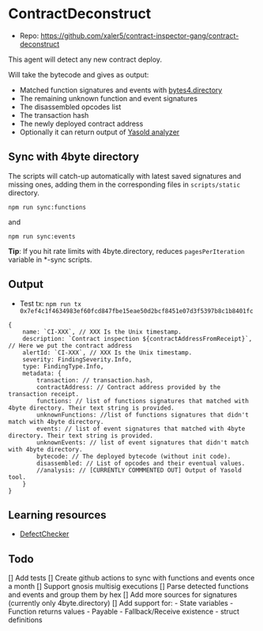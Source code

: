# ContractDeconstruct

- Repo: https://github.com/xaler5/contract-inspector-gang/contract-deconstruct

This agent will detect any new contract deploy.

Will take the bytecode and gives as output:

- Matched function signatures and events with [bytes4.directory](https://www.4byte.directory/)
- The remaining unknown function and event signatures
- The disassembled opcodes list
- The transaction hash
- The newly deployed contract address
- Optionally it can return output of [Yasold analyzer](https://github.com/ajlopez/Yasold)

## Sync with 4byte directory

The scripts will catch-up automatically with latest saved signatures and missing ones, adding them in the corresponding files in `scripts/static` directory.

```
npm run sync:functions
```

and

```
npm run sync:events
```

**Tip**: If you hit rate limits with 4byte.directory, reduces `pagesPerIteration` variable in *-sync scripts.

## Output

- Test tx: `npm run tx 0x7ef4c1f4634983ef60fcd847fbe15eae50d2bcf8451e07d3f5397b8c1b8401fc`

```
{
    name: `CI-XXX`, // XXX Is the Unix timestamp.
    description: `Contract inspection ${contractAddressFromReceipt}`, // Here we put the contract address
    alertId: `CI-XXX`, // XXX Is the Unix timestamp.
    severity: FindingSeverity.Info,
    type: FindingType.Info,
    metadata: {
        transaction: // transaction.hash,
        contractAddress: // Contract address provided by the transaction receipt.
        functions: // list of functions signatures that matched with 4byte directory. Their text string is provided.
        unknownFunctions: //list of functions signatures that didn't match with 4byte directory.
        events: // list of event signatures that matched with 4byte directory. Their text string is provided.
        unknownEvents: // list of event signatures that didn't match with 4byte directory.
        bytecode: // The deployed bytecode (without init code).
        disassembled: // List of opcodes and their eventual values.
        //analysis: // [CURRENTLY COMMMENTED OUT] Output of Yasold tool.
    }
}
```

## Learning resources

- [DefectChecker](https://xin-xia.github.io/publication/tse211.pdf)

## Todo

[] Add tests
[] Create github actions to sync with functions and events once a month
[] Support gnosis multisig executions
[] Parse detected functions and events and group them by hex
[] Add more sources for signatures (currently only 4byte.directory)
[] Add support for:
    - State variables
    - Function returns values
    - Payable
    - Fallback/Receive existence
    - struct definitions